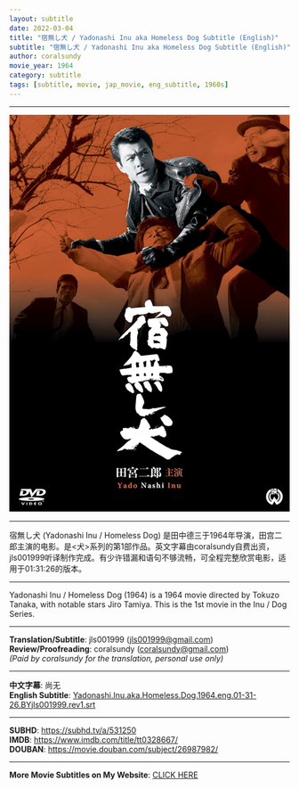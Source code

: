 ```yaml
---
layout: subtitle
date: 2022-03-04
title: "宿無し犬 / Yadonashi Inu aka Homeless Dog Subtitle (English)"
subtitle: "宿無し犬 / Yadonashi Inu aka Homeless Dog Subtitle (English)"
author: coralsundy
movie_year: 1964
category: subtitle
tags: [subtitle, movie, jap_movie, eng_subtitle, 1960s]
---
```


------

<img src="../assets/tt0328667.jpg" alt="tt0328667_cover_art" />

------

宿無し犬 (Yadonashi Inu / Homeless Dog) 是田中德三于1964年导演，田宫二郎主演的电影。是<犬>系列的第1部作品。英文字幕由coralsundy自费出资，jls001999听译制作完成。有少许错漏和语句不够流畅，可全程完整欣赏电影，适用于01:31:26的版本。

------

Yadonashi Inu / Homeless Dog (1964) is a 1964 movie directed by Tokuzo Tanaka, with notable stars Jiro Tamiya. This is the 1st movie in the Inu / Dog Series.

------

**Translation/Subtitle**: jls001999 (jls001999@gmail.com)<br>
**Review/Proofreading**: coralsundy (coralsundy@gmail.com)<br>
*(Paid by coralsundy for the translation, personal use only)*

------

**中文字幕**: 尚无<br>
**English Subtitle**: [Yadonashi.Inu.aka.Homeless.Dog.1964.eng.01-31-26.BYjls001999.rev1.srt](../subtitles/Yadonashi.Inu.aka.Homeless.Dog.1964.eng.01-31-26.BYjls001999.rev1.srt) 

------

**SUBHD**: <https://subhd.tv/a/531250><br>
**IMDB**: <https://www.imdb.com/title/tt0328667/><br>
**DOUBAN**: <https://movie.douban.com/subject/26987982/>

------

**More Movie Subtitles on My Website**: <a href='{% post_url 2021-01-10-subtitles-summary-list %}'>CLICK HERE</a>


